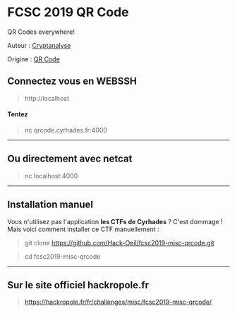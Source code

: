 # FCSC 2019 QR Code

QR Codes everywhere!

Auteur : [Cryptanalyse](https://x.com/Cryptanalyse)

Origine : [QR Code](https://hackropole.fr/fr/challenges/misc/fcsc2019-misc-qrcode/)


## Connectez vous en WEBSSH
> http://localhost

#### Tentez 
> nc qrcode.cyrhades.fr:4000



-----------

## Ou directement avec netcat
> nc localhost:4000

-----------

## Installation manuel
Vous n'utilisez pas l'application **les CTFs de Cyrhades** ? C'est dommage !
Mais voici comment installer ce CTF manuellement :

> git clone https://github.com/Hack-Oeil/fcsc2019-misc-qrcode.git

> cd fcsc2019-misc-qrcode


-----------

## Sur le site officiel hackropole.fr
> https://hackropole.fr/fr/challenges/misc/fcsc2019-misc-qrcode/